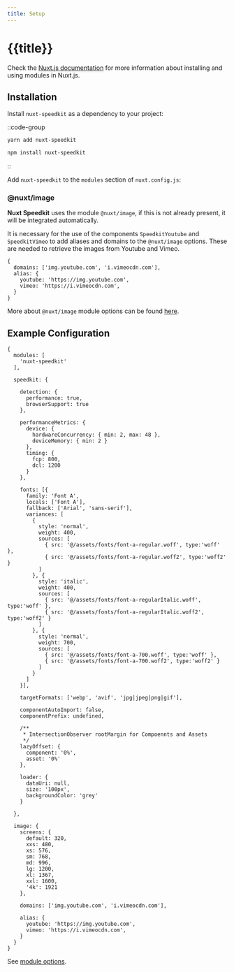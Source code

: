```yaml
---
title: Setup
---
```

# {{title}}

Check the [Nuxt.js documentation](https://nuxtjs.org/guides/configuration-glossary/configuration-modules) for more information about installing and using modules in Nuxt.js.

## Installation

Install `nuxt-speedkit` as a dependency to your project:

::code-group

  ```bash [Yarn]
  yarn add nuxt-speedkit
  ```

  ```bash [NPM]
  npm install nuxt-speedkit
  ```

::

Add `nuxt-speedkit` to the `modules` section of `nuxt.config.js`:

### @nuxt/image

**Nuxt Speedkit** uses the module `@nuxt/image`, if this is not already present, it will be integrated automatically.

It is necessary for the use of the components `SpeedkitYoutube` and `SpeedkitVimeo` to add aliases and domains to the `@nuxt/image` options. These are needed to retrieve the images from Youtube and Vimeo.

````js[@nuxt/image]
{
  domains: ['img.youtube.com', 'i.vimeocdn.com'],
  alias: {
    youtube: 'https://img.youtube.com',
    vimeo: 'https://i.vimeocdn.com',
  }
}
````

More about `@nuxt/image` module options can be found [here](https://image.nuxtjs.org/api/options).

## Example Configuration

````js[nuxt.config.js]
{
  modules: [
    'nuxt-speedkit'
  ],

  speedkit: {

    detection: {
      performance: true,
      browserSupport: true
    },

    performanceMetrics: {
      device: {
        hardwareConcurrency: { min: 2, max: 48 },
        deviceMemory: { min: 2 }
      },
      timing: {
        fcp: 800,
        dcl: 1200
      }
    },

    fonts: [{
      family: 'Font A',
      locals: ['Font A'],
      fallback: ['Arial', 'sans-serif'],
      variances: [
        {
          style: 'normal',
          weight: 400,
          sources: [
            { src: '@/assets/fonts/font-a-regular.woff', type:'woff' },
            { src: '@/assets/fonts/font-a-regular.woff2', type:'woff2' }
          ]
        }, {
          style: 'italic',
          weight: 400,
          sources: [
            { src: '@/assets/fonts/font-a-regularItalic.woff', type:'woff' },
            { src: '@/assets/fonts/font-a-regularItalic.woff2', type:'woff2' }
          ]
        }, {
          style: 'normal',
          weight: 700,
          sources: [
            { src: '@/assets/fonts/font-a-700.woff', type:'woff' },
            { src: '@/assets/fonts/font-a-700.woff2', type:'woff2' }
          ]
        }
      ]
    }],

    targetFormats: ['webp', 'avif', 'jpg|jpeg|png|gif'],

    componentAutoImport: false,
    componentPrefix: undefined,

    /**
     * IntersectionObserver rootMargin for Compoennts and Assets
     */
    lazyOffset: {
      component: '0%',
      asset: '0%'
    },

    loader: {
      dataUri: null,
      size: '100px',
      backgroundColor: 'grey'
    }
    
  },

  image: {
    screens: {
      default: 320,
      xxs: 480,
      xs: 576,
      sm: 768,
      md: 996,
      lg: 1200,
      xl: 1367,
      xxl: 1600,
      '4k': 1921
    },

    domains: ['img.youtube.com', 'i.vimeocdn.com'],

    alias: {
      youtube: 'https://img.youtube.com',
      vimeo: 'https://i.vimeocdn.com',
    }
  }
}
````

See [module options](/guide/options).
